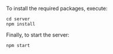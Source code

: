 To install the required packages, execute:
```
cd server
npm install
```

Finally, to start the server:
```
npm start
```
